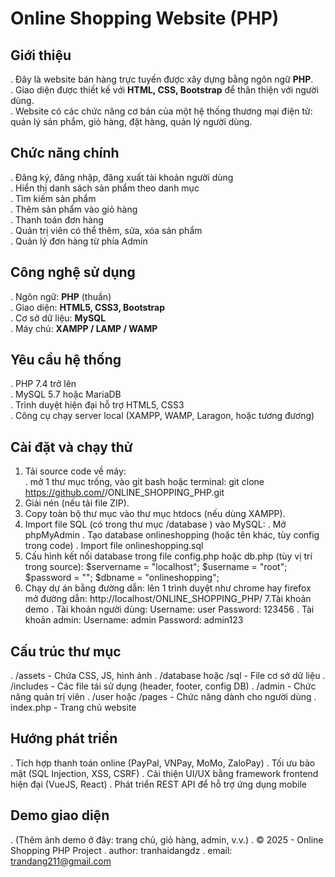 # Online Shopping Website (PHP)

## Giới thiệu
. Đây là website bán hàng trực tuyến được xây dựng bằng ngôn ngữ **PHP**.  
. Giao diện được thiết kế với **HTML, CSS, Bootstrap** để thân thiện với người dùng.  
. Website có các chức năng cơ bản của một hệ thống thương mại điện tử: quản lý sản phẩm, giỏ hàng, đặt hàng, quản lý người dùng.  

## Chức năng chính
. Đăng ký, đăng nhập, đăng xuất tài khoản người dùng  
. Hiển thị danh sách sản phẩm theo danh mục  
. Tìm kiếm sản phẩm  
. Thêm sản phẩm vào giỏ hàng  
. Thanh toán đơn hàng  
. Quản trị viên có thể thêm, sửa, xóa sản phẩm  
. Quản lý đơn hàng từ phía Admin  

## Công nghệ sử dụng
. Ngôn ngữ: **PHP** (thuần)  
. Giao diện: **HTML5, CSS3, Bootstrap**  
. Cơ sở dữ liệu: **MySQL**  
. Máy chủ: **XAMPP / LAMP / WAMP**  

## Yêu cầu hệ thống
. PHP 7.4 trở lên  
. MySQL 5.7 hoặc MariaDB  
. Trình duyệt hiện đại hỗ trợ HTML5, CSS3  
. Công cụ chạy server local (XAMPP, WAMP, Laragon, hoặc tương đương)  

## Cài đặt và chạy thử
1. Tải source code về máy:  
. mở 1 thư mục trống, vào git bash hoặc terminal: 
   git clone https://github.com/<your-username>/ONLINE_SHOPPING_PHP.git
2. Giải nén (nếu tải file ZIP).
3. Copy toàn bộ thư mục vào thư mục htdocs (nếu dùng XAMPP).
4. Import file SQL (có trong thư mục /database ) vào MySQL:
. Mở phpMyAdmin
. Tạo database onlineshopping (hoặc tên khác, tùy config trong code)
. Import file onlineshopping.sql
5. Cấu hình kết nối database trong file config.php hoặc db.php (tùy vị trí trong source):
   $servername = "localhost";
   $username   = "root";
   $password   = "";
   $dbname     = "onlineshopping";
6. Chạy dự án bằng đường dẫn: lên 1 trình duyệt như chrome hay firefox mở đường dẫn:
   http://localhost/ONLINE_SHOPPING_PHP/
7.Tài khoản demo
. Tài khoản người dùng:
Username: user
Password: 123456
. Tài khoản admin:
Username: admin
Password: admin123
## Cấu trúc thư mục
. /assets - Chứa CSS, JS, hình ảnh
. /database hoặc /sql - File cơ sở dữ liệu
. /includes - Các file tái sử dụng (header, footer, config DB)
. /admin - Chức năng quản trị viên
. /user hoặc /pages - Chức năng dành cho người dùng
. index.php - Trang chủ website

## Hướng phát triển
. Tích hợp thanh toán online (PayPal, VNPay, MoMo, ZaloPay)
. Tối ưu bảo mật (SQL Injection, XSS, CSRF)
. Cải thiện UI/UX bằng framework frontend hiện đại (VueJS, React)
. Phát triển REST API để hỗ trợ ứng dụng mobile
## Demo giao diện

. (Thêm ảnh demo ở đây: trang chủ, giỏ hàng, admin, v.v.)
. © 2025 - Online Shopping PHP Project
. author: tranhaidangdz
. email: trandang211@gmail.com
